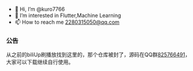 - 👋 Hi, I’m @kuro7766
- 👀 I’m interested in Flutter,Machine Learning
- 📫 How to reach me 2280315050@qq.com

<!-- ## My Website :　building... -->

### 公告

从之前的biliUp刷播放找到这里的，那个仓库被封了，源码在QQ群[825766491](https://jq.qq.com/?_wv=1027&k=ufk3KrUQ)，大家可以下载继续自行使用。

<!-- ## Statistics -->
<!-- ![Stats](https://github-readme-stats.vercel.app/api?username=kuro7766) -->
<!-- ![Lang](https://github-readme-stats.vercel.app/api/top-langs/?username=kuro7766&hide=ipynb,html&layout=compact) -->



<!---
kuro7766/kuro7766 is a ✨ special ✨ repository because its `README.md` (this file) appears on your GitHub profile.
You can click the Preview link to take a look at your changes.
--->
